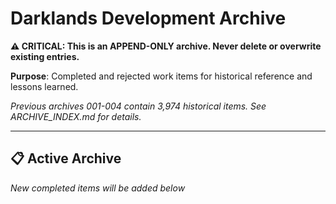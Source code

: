 # Darklands Development Archive

**⚠️ CRITICAL: This is an APPEND-ONLY archive. Never delete or overwrite existing entries.**

**Purpose**: Completed and rejected work items for historical reference and lessons learned.

*Previous archives 001-004 contain 3,974 historical items. See ARCHIVE_INDEX.md for details.*

---

## 📋 Active Archive

*New completed items will be added below*
